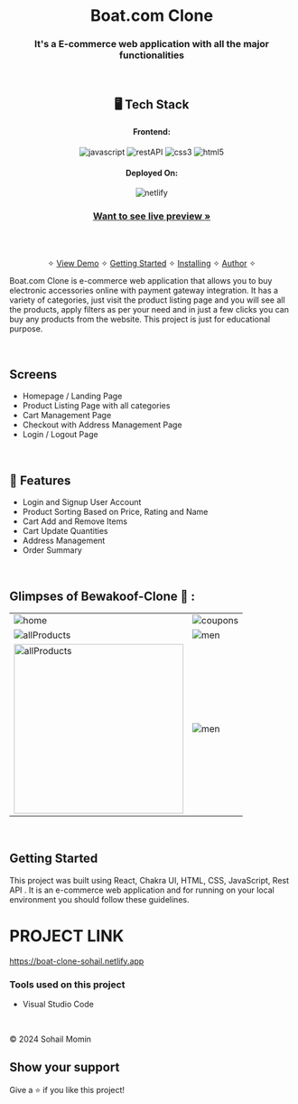 
<h1 align="center">Boat.com Clone</h1>

<h3 align="center">It's a E-commerce web application with all the major functionalities</h3>

<br />

<h2 align="center">🖥️ Tech Stack</h2>


<h4 align="center">Frontend:</h4>

<p align="center">
 

  <img src="https://img.shields.io/badge/JavaScript-323330?style=for-the-badge&logo=javascript&logoColor=F7DF1E" alt="javascript" />
  <img src="https://img.shields.io/badge/Rest_API-02303A?style=for-the-badge&logo=react-router&logoColor=white" alt="restAPI" />
  <img src="https://img.shields.io/badge/CSS3-1572B6?style=for-the-badge&logo=css3&logoColor=white" alt="css3" />
  <img src="https://img.shields.io/badge/HTML5-E34F26?style=for-the-badge&logo=html5&logoColor=white" alt="html5" />
</p>


<h4 align="center">Deployed On:</h4>

<p align="center">
  <img src="https://img.shields.io/badge/Netlify-00C7B7?style=for-the-badge&logo=netlify&logoColor=white" alt="netlify" />

</p>



<h3 align="center"><a href="https://boat-clone-sohail.netlify.app/"><strong>Want to see live preview »</strong></a></h3>



<br />

<p align="center">
  <br />&#10023;
  <a href="#Demo">View Demo</a> &#10023;
  <a href="#Getting-Started">Getting Started</a> &#10023; 
  <a href="#Install">Installing</a> &#10023;
  <a href="#Contact">Author</a> &#10023;
</p>


Boat.com Clone is e-commerce web application that allows you to buy electronic accessories online with payment gateway integration. It has a variety of categories, just visit the product listing page and you will see all the products, apply filters as per your need and in just a few clicks you can buy any products from the website. This project is just for educational purpose.



<br />

## Screens 
- Homepage / Landing Page
- Product Listing Page with all categories
- Cart Management Page
- Checkout with Address Management Page
- Login / Logout Page




<br />


## 🚀 Features
- Login and Signup User Account
- Product Sorting Based on Price, Rating and Name
- Cart Add and Remove Items 
- Cart Update Quantities 
- Address Management
- Order Summary

<br />

## Glimpses of Bewakoof-Clone 🙈 :




<table>
  <tr>
    <td><img src="https://i.ibb.co/Pm4qkQz/home.png"  alt="home" /></td>
    <td><img src="https://i.ibb.co/M1zxFdt/home2.png"  alt="coupons" /></td>
  </tr>
  <tr>
   <td><img src="https://i.ibb.co/Sd3sV3x/product.png"  alt="allProducts" /></td>
    <td><img src="https://i.ibb.co/DzsYnPL/login.png"  alt="men" /></td>
  </tr>
  <tr>
    <td><img src="https://i.ibb.co/cJJfrtQ/cart.png" height="300px" alt="allProducts" /></td>
    <td><img src="https://i.ibb.co/FsDmtPF/emptycart.png"  alt="men" /></td>
  </tr>


</table>

<br />



## Getting Started

This project was built using React, Chakra UI, HTML, CSS, JavaScript, Rest API . It is an e-commerce web application and for running on your local environment you should follow these guidelines.


# PROJECT LINK
https://boat-clone-sohail.netlify.app

### Tools used on this project

- Visual Studio Code


<br />





© 2024 Sohail Momin



## Show your support

Give a ⭐️ if you like this project!

